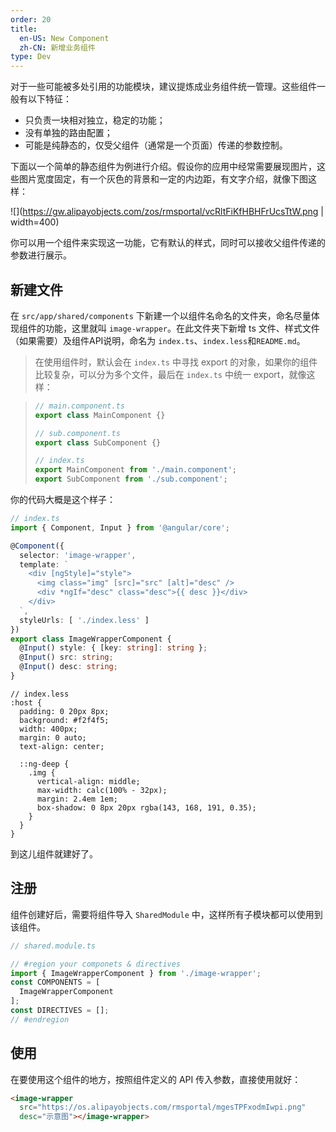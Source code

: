 ```yaml
---
order: 20
title:
  en-US: New Component
  zh-CN: 新增业务组件
type: Dev
---
```


对于一些可能被多处引用的功能模块，建议提炼成业务组件统一管理。这些组件一般有以下特征：

- 只负责一块相对独立，稳定的功能；
- 没有单独的路由配置；
- 可能是纯静态的，仅受父组件（通常是一个页面）传递的参数控制。

下面以一个简单的静态组件为例进行介绍。假设你的应用中经常需要展现图片，这些图片宽度固定，有一个灰色的背景和一定的内边距，有文字介绍，就像下图这样：

![](https://gw.alipayobjects.com/zos/rmsportal/vcRltFiKfHBHFrUcsTtW.png | width=400)

你可以用一个组件来实现这一功能，它有默认的样式，同时可以接收父组件传递的参数进行展示。

## 新建文件

在 `src/app/shared/components` 下新建一个以组件名命名的文件夹，命名尽量体现组件的功能，这里就叫 `image-wrapper`。在此文件夹下新增 ts 文件、样式文件（如果需要）及组件API说明，命名为 `index.ts`、`index.less`和`README.md`。

> 在使用组件时，默认会在 `index.ts` 中寻找 export 的对象，如果你的组件比较复杂，可以分为多个文件，最后在 `index.ts` 中统一 export，就像这样：

> ```ts
> // main.component.ts
> export class MainComponent {}
>
> // sub.component.ts
> export class SubComponent {}
>
> // index.ts
> export MainComponent from './main.component';
> export SubComponent from './sub.component';
> ```

你的代码大概是这个样子：

```ts
// index.ts
import { Component, Input } from '@angular/core';

@Component({
  selector: 'image-wrapper',
  template: `
    <div [ngStyle]="style">
      <img class="img" [src]="src" [alt]="desc" />
      <div *ngIf="desc" class="desc">{{ desc }}</div>
    </div>
  `,
  styleUrls: [ './index.less' ]
})
export class ImageWrapperComponent {
  @Input() style: { [key: string]: string };
  @Input() src: string;
  @Input() desc: string;
}
```

```less
// index.less
:host {
  padding: 0 20px 8px;
  background: #f2f4f5;
  width: 400px;
  margin: 0 auto;
  text-align: center;

  ::ng-deep {
    .img {
      vertical-align: middle;
      max-width: calc(100% - 32px);
      margin: 2.4em 1em;
      box-shadow: 0 8px 20px rgba(143, 168, 191, 0.35);
    }
  }
}
```

到这儿组件就建好了。

## 注册

组件创建好后，需要将组件导入 `SharedModule` 中，这样所有子模块都可以使用到该组件。

```ts
// shared.module.ts

// #region your componets & directives
import { ImageWrapperComponent } from './image-wrapper';
const COMPONENTS = [
  ImageWrapperComponent
];
const DIRECTIVES = [];
// #endregion
```

## 使用

在要使用这个组件的地方，按照组件定义的 API 传入参数，直接使用就好：

```html
<image-wrapper
  src="https://os.alipayobjects.com/rmsportal/mgesTPFxodmIwpi.png"
  desc="示意图"></image-wrapper>
```
